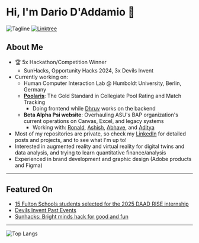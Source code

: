 # Hi, I'm Dario D'Addamio 👋
![Tagline](https://img.shields.io/badge/Just%20trying%20to%20make%20cool%20useful%20things-23272F?style=for-the-badge&logo=star)
[![Linktree](https://img.shields.io/badge/Linktree-00C300?style=for-the-badge&logo=linktree&logoColor=white)](https://linktr.ee/dariodaddamio)

## About Me

- 🏆 5x Hackathon/Competition Winner
  - SunHacks, Opportunity Hacks 2024, 3x Devils Invent
- Currently working on:
  - Human Computer Interaction Lab @ Humboldt University, Berlin, Germany
  - **[Poolaris](https://poolaris.org/)**: The Gold Standard in Collegiate Pool Rating and Match Tracking
    - Doing frontend while [Dhruv](https://github.com/materwelonDhruv) works on the backend
  - **Beta Alpha Psi website**: Overhauling ASU's BAP organization's current operations on Canvas, Excel, and legacy systems
    - Working with: [Ronald](https://github.com/ronaldmcinnes), [Ashish](https://github.com/ashcodex505), [Abhave](https://github.com/abhave1), and [Aditya](https://github.com/dittygoops)
- Most of my repositories are private, so check my [LinkedIn](https://www.linkedin.com/in/dariodaddamio) for detailed posts and projects, and to see what I'm up to!
- Interested in augmented reality and virtual reality for digital twins and data analysis, and trying to learn quantitative finance/analysis
- Experienced in brand development and graphic design (Adobe products and Figma)

---

## Featured On

- [15 Fulton Schools students selected for the 2025 DAAD RISE internship](https://innercircle.engineering.asu.edu/2025/04/15-fulton-schools-students-selected-for-the-2025-daad-rise-internship/?utm_campaign=ASU_IraAFulton_Inner+Circle+newsletter+4-29-25_6966176&utm_medium=email&utm_source=ASU%20Ira%20A.%20Fulton%20Schools%20of%20Engineering_SFMCE&utm_term=ASU&utm_content=DAAD-RISE+button&ecd42=518000890&ecd73=458856573&ecd37=All%20FSE%20students%20SP%2025&ecd43=4/29/2025)
- [Devils Invent Past Events](https://students.engineering.asu.edu/devils-invent/past-events/)
- [Sunhacks: Bright minds hack for good and fun](https://fullcircle.asu.edu/features/sunhacks-bright-minds-hack-for-good-and-fun/)

---
![Top Langs](https://github-readme-stats.vercel.app/api/top-langs/?username=dariodaddamio&layout=compact&theme=radical)


